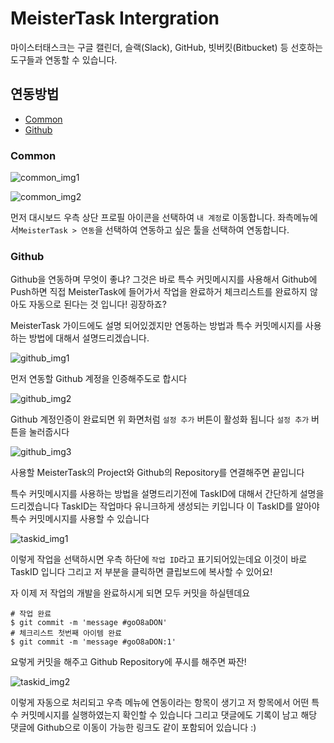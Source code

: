 # MeisterTask Intergration

마이스터태스크는 구글 캘린더, 슬랙(Slack), GitHub, 빗버킷(Bitbucket) 등 선호하는 도구들과 연동할 수 있습니다.

## 연동방법

- [Common](#common)
- [Github](#github)

### Common

![common_img1](https://github.com/mergeplus/Wiki/blob/main/MesiterTask/common_img1.png)

![common_img2](https://github.com/mergeplus/Wiki/blob/main/MesiterTask/common_img2.png)

먼저 대시보드 우측 상단 프로필 아이콘을 선택하여 `내 계정`로 이동합니다.
좌측메뉴에서`MeisterTask > 연동`을 선택하여 연동하고 싶은 툴을 선택하여 연동합니다.

### Github

Github을 연동하며 무엇이 좋냐? 
그것은 바로 특수 커밋메시지를 사용해서 Github에 Push하면 직접 MeisterTask에 들어가서 작업을 완료하거 체크리스트를 완료하지 않아도 자동으로 된다는 것 입니다!
굉장하죠?

MeisterTask 가이드에도 설명 되어있겠지만 연동하는 방법과 특수 커밋메시지를 사용하는 방법에 대해서 설명드리겠습니다.

![github_img1](https://github.com/mergeplus/Wiki/blob/main/MesiterTask/github_img1.png)

먼저 연동할 Github 계정을 인증해주도로 합시다

![github_img2](https://github.com/mergeplus/Wiki/blob/main/MesiterTask/github_img2.png)

Github 계정인증이 완료되면 위 화면처럼 `설정 추가` 버튼이 활성화 됩니다
`설정 추가` 버튼을 눌러줍시다

![github_img3](https://github.com/mergeplus/Wiki/blob/main/MesiterTask/github_img3.png)

사용할 MeisterTask의 Project와 Github의 Repository를 연결해주면 끝입니다

특수 커밋메시지를 사용하는 방법을 설명드리기전에 TaskID에 대해서 간단하게 설명을 드리겠습니다
TaskID는 작업마다 유니크하게 생성되는 키입니다
이 TaskID를 알아야 특수 커밋메시지를 사용할 수 있습니다

![taskid_img1](https://github.com/mergeplus/Wiki/blob/main/MesiterTask/taskid_img1.png)

이렇게 작업을 선택하시면 우측 하단에 `작업 ID`라고 표기되어있는데요 이것이 바로 TaskID 입니다
그리고 저 부분을 클릭하면 클립보드에 복사할 수 있어요!

자 이제 저 작업의 개발을 완료하시게 되면 모두 커밋을 하실텐데요

````
# 작업 완료
$ git commit -m 'message #goO8aDON'
# 체크리스트 첫번째 아이템 완료
$ git commit -m 'message #goO8aDON:1'
````

요렇게 커밋을 해주고 Github Repository에 푸시를 해주면 
짜잔!

![taskid_img2](https://github.com/mergeplus/Wiki/blob/main/MesiterTask/taskid_img2.png)

이렇게 자동으로 처리되고 우측 메뉴에 연동이라는 항목이 생기고
저 항목에서 어떤 특수 커밋메시지를 실행하였는지 확인할 수 있습니다
그리고 댓글에도 기록이 남고 해당 댓글에 Github으로 이동이 가능한 링크도 같이 포함되어 있습니다 :)



